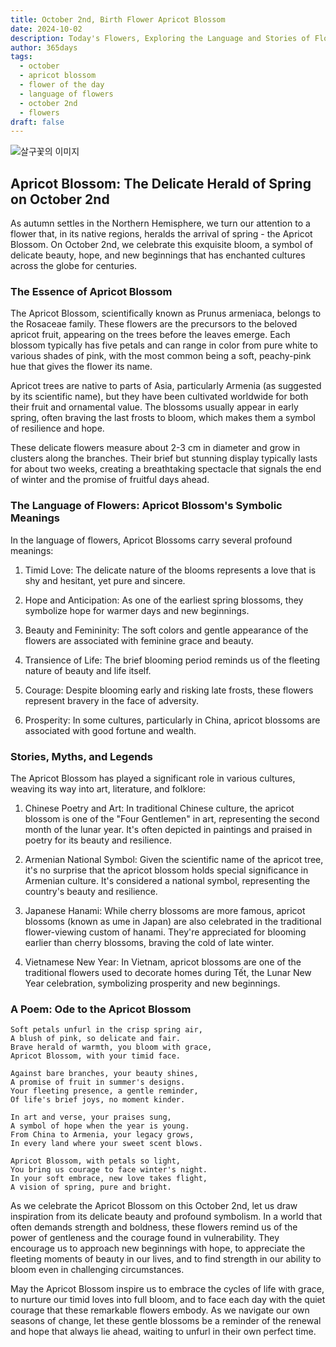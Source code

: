 ```yaml
---
title: October 2nd, Birth Flower Apricot Blossom
date: 2024-10-02
description: Today's Flowers, Exploring the Language and Stories of Flowers Apricot Blossom
author: 365days
tags:
  - october
  - apricot blossom
  - flower of the day
  - language of flowers
  - october 2nd
  - flowers
draft: false
---
```



![살구꽃의 이미지](https://cdn.pixabay.com/photo/2018/02/20/16/15/flowers-3168025_1280.jpg#center)

## Apricot Blossom: The Delicate Herald of Spring on October 2nd

As autumn settles in the Northern Hemisphere, we turn our attention to a flower that, in its native regions, heralds the arrival of spring - the Apricot Blossom. On October 2nd, we celebrate this exquisite bloom, a symbol of delicate beauty, hope, and new beginnings that has enchanted cultures across the globe for centuries.

### The Essence of Apricot Blossom

The Apricot Blossom, scientifically known as Prunus armeniaca, belongs to the Rosaceae family. These flowers are the precursors to the beloved apricot fruit, appearing on the trees before the leaves emerge. Each blossom typically has five petals and can range in color from pure white to various shades of pink, with the most common being a soft, peachy-pink hue that gives the flower its name.

Apricot trees are native to parts of Asia, particularly Armenia (as suggested by its scientific name), but they have been cultivated worldwide for both their fruit and ornamental value. The blossoms usually appear in early spring, often braving the last frosts to bloom, which makes them a symbol of resilience and hope.

These delicate flowers measure about 2-3 cm in diameter and grow in clusters along the branches. Their brief but stunning display typically lasts for about two weeks, creating a breathtaking spectacle that signals the end of winter and the promise of fruitful days ahead.

### The Language of Flowers: Apricot Blossom's Symbolic Meanings

In the language of flowers, Apricot Blossoms carry several profound meanings:

1. Timid Love: The delicate nature of the blooms represents a love that is shy and hesitant, yet pure and sincere.

2. Hope and Anticipation: As one of the earliest spring blossoms, they symbolize hope for warmer days and new beginnings.

3. Beauty and Femininity: The soft colors and gentle appearance of the flowers are associated with feminine grace and beauty.

4. Transience of Life: The brief blooming period reminds us of the fleeting nature of beauty and life itself.

5. Courage: Despite blooming early and risking late frosts, these flowers represent bravery in the face of adversity.

6. Prosperity: In some cultures, particularly in China, apricot blossoms are associated with good fortune and wealth.

### Stories, Myths, and Legends

The Apricot Blossom has played a significant role in various cultures, weaving its way into art, literature, and folklore:

1. Chinese Poetry and Art: In traditional Chinese culture, the apricot blossom is one of the "Four Gentlemen" in art, representing the second month of the lunar year. It's often depicted in paintings and praised in poetry for its beauty and resilience.

2. Armenian National Symbol: Given the scientific name of the apricot tree, it's no surprise that the apricot blossom holds special significance in Armenian culture. It's considered a national symbol, representing the country's beauty and resilience.

3. Japanese Hanami: While cherry blossoms are more famous, apricot blossoms (known as ume in Japan) are also celebrated in the traditional flower-viewing custom of hanami. They're appreciated for blooming earlier than cherry blossoms, braving the cold of late winter.

4. Vietnamese New Year: In Vietnam, apricot blossoms are one of the traditional flowers used to decorate homes during Tết, the Lunar New Year celebration, symbolizing prosperity and new beginnings.

### A Poem: Ode to the Apricot Blossom

	Soft petals unfurl in the crisp spring air,
	A blush of pink, so delicate and fair.
	Brave herald of warmth, you bloom with grace,
	Apricot Blossom, with your timid face.
	
	Against bare branches, your beauty shines,
	A promise of fruit in summer's designs.
	Your fleeting presence, a gentle reminder,
	Of life's brief joys, no moment kinder.
	
	In art and verse, your praises sung,
	A symbol of hope when the year is young.
	From China to Armenia, your legacy grows,
	In every land where your sweet scent blows.
	
	Apricot Blossom, with petals so light,
	You bring us courage to face winter's night.
	In your soft embrace, new love takes flight,
	A vision of spring, pure and bright.

As we celebrate the Apricot Blossom on this October 2nd, let us draw inspiration from its delicate beauty and profound symbolism. In a world that often demands strength and boldness, these flowers remind us of the power of gentleness and the courage found in vulnerability. They encourage us to approach new beginnings with hope, to appreciate the fleeting moments of beauty in our lives, and to find strength in our ability to bloom even in challenging circumstances.

May the Apricot Blossom inspire us to embrace the cycles of life with grace, to nurture our timid loves into full bloom, and to face each day with the quiet courage that these remarkable flowers embody. As we navigate our own seasons of change, let these gentle blossoms be a reminder of the renewal and hope that always lie ahead, waiting to unfurl in their own perfect time.